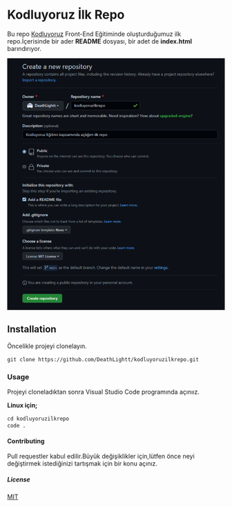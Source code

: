 # **Kodluyoruz İlk Repo**

Bu repo [Kodluyoruz](http://kodluyoruz.org) Front-End Eğitiminde oluşturduğumuz ilk repo.İçerisinde bir ader **README** dosyası, bir adet de **index.html** barındırıyor.

![image](github.png)

## **Installation**

Öncelikle projeyi clonelayın.
```
git clone https://github.com/DeathLightt/kodluyoruzilkrepo.git
```
### **Usage**

Projeyi cloneladıktan sonra Visual Studio Code programında açınıız.

**Linux için;**

```
cd kodluyoruzilkrepo
code .

```
#### **Contributing**

Pull requestler kabul edilir.Büyük değişiklikler için,lütfen önce neyi değiştirmek istediğinizi tartışmak için bir konu açınız.

##### **License**

[MIT](https://choosealicense.com/licenses/mit/)